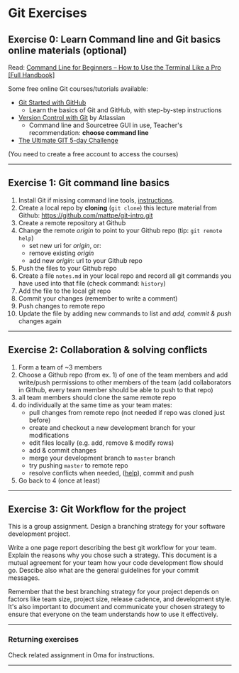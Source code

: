 # Git Exercises

## Exercise 0: Learn Command line and Git basics online materials (optional)

Read: [Command Line for Beginners – How to Use the Terminal Like a Pro [Full Handbook]](https://www.freecodecamp.org/news/command-line-for-beginners/)

Some free online Git courses/tutorials available:

- [Git Started with GitHub](https://www.udemy.com/course/git-started-with-github/)
  - Learn the basics of Git and GitHub, with step-by-step instructions
- [Version Control with Git](https://www.coursera.org/learn/version-control-with-git) by Atlassian
  - Command line and Sourcetree GUI in use, Teacher's recommendation: **choose command line**
- [The Ultimate GIT 5-day Challenge](https://www.udemy.com/course/the-ultimate-git-5-day-challenge/)

(You need to create a free account to access the courses)

---

## Exercise 1: Git command line basics

1. Install Git if missing command line tools, [instructions](https://git-scm.com/book/en/v2/Getting-Started-Installing-Git).
2. Create a local repo by **cloning** (`git clone`) this lecture material from Github: <https://github.com/mattpe/git-intro.git>
3. Create a remote repository at Github
4. Change the remote _origin_ to point to your Github repo (tip: `git remote help`)
   - set new uri for _origin_, or:
   - remove existing _origin_
   - add new _origin_: url to your Github repo
5. Push the files to your Github repo
6. Create a file `notes.md` in your local repo and record all git commands you have used into that file (check command: `history`)
7. Add the file to the local git repo
8. Commit your changes (remember to write a comment)
9. Push changes to remote repo
10. Update the file by adding new commands to list and _add, commit & push_ changes again

---

## Exercise 2: Collaboration & solving conflicts

1. Form a team of ~3 members
2. Choose a Github repo (from ex. 1) of one of the team members and add write/push permissions to other members of the team (add collaborators in Github, every team member should be able to push to that repo)
3. all team members should clone the same remote repo
4. do individually at the same time as your team mates:
   - pull changes from remote repo (not needed if repo was cloned just before)
   - create and checkout a new development branch for your modifications  
   - edit files locally (e.g. add, remove & modify rows)
   - add & commit changes
   - merge your development branch to `master` branch
   - try pushing `master` to remote repo
   - resolve conflicts when needed, ([help](https://help.github.com/articles/resolving-a-merge-conflict-from-the-command-line/)), commit and push
5. Go back to 4 (once at least)

---

## Exercise 3: Git Workflow for the project

This is a group assignment. Design a branching strategy for your software development project.

Write a one page report describing the best git workflow for your team. Explain the reasons why you chose such a strategy. This document is a mutual agreement for your team how your code development flow should go. Descibe also what are the general guidelines for your commit messages.

Remember that the best branching strategy for your project depends on factors like team size, project size, release cadence, and development style. It's also important to document and communicate your chosen strategy to ensure that everyone on the team understands how to use it effectively.

---

### Returning exercises

Check related assignment in Oma for instructions.

---
